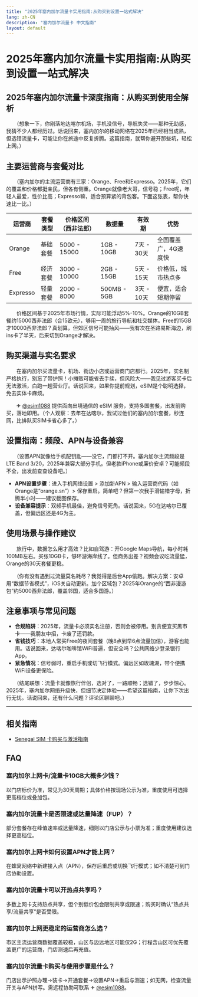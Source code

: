 ```yaml
---
title: "2025年塞内加尔流量卡实用指南:从购买到设置一站式解决"
lang: zh-CN
description: "塞内加尔流量卡 中文指南"
layout: default
---
```

# 2025年塞内加尔流量卡实用指南:从购买到设置一站式解决

## 2025年塞内加尔流量卡深度指南：从购买到使用全解析

　　（想象一下，你刚落地达喀尔机场，手机没信号，导航失灵——那种无助感，我猜不少人都经历过。话说回来，塞内加尔的移动网络在2025年已经相当成熟，但选错流量卡，可能让你在旅途中反复折腾。这篇指南，就帮你避开那些坑，轻松上网。）

## 主要运营商与套餐对比
　　（塞内加尔的主流运营商有三家：Orange、Free和Expresso。2025年，它们的覆盖和价格都挺亲民，但各有侧重。Orange就像老大哥，信号稳；Free呢，年轻人最爱，性价比高；Expresso嘛，适合预算紧的背包客。下面这张表，帮你快速比一比。）

| 运营商 | 套餐类型 | 价格区间（西非法郎） | 数据量 | 有效期 | 优势 |
|--------|----------|----------------------|--------|--------|------|
| Orange | 基础套餐 | 5000 - 15000 | 1GB - 10GB | 7天 - 30天 | 全国覆盖广，4G速度快 |
| Free   | 经济套餐 | 3000 - 10000 | 2GB - 15GB | 5天 - 15天 | 价格低，城市热点多 |
| Expresso | 轻量套餐 | 2000 - 8000 | 500MB - 5GB | 3天 - 10天 | 便宜，适合短期停留 |

　　价格区间基于2025年市场行情，实际可能浮动5%-10%。Orange的10GB套餐约15000西非法郎（合15欧元），够用一周的旅行导航和社交媒体。Free的15GB才10000西非法郎？真划算，但郊区信号可能抽风——我有次在圣路易斯海边，刷ins卡了半天，后来切到Orange才解决。

## 购买渠道与实名要求
　　在塞内加尔买流量卡，机场、街边小店或运营商门店都行。2025年，实名制严格执行，别忘了带护照！小摊贩可能省去手续，但风险大——我见过游客买卡后无法激活，白跑一趟营业厅。话说回来，如果你提前规划，eSIM是个聪明选择，免去实体卡麻烦。

　　✈ [@esim1088](https://t.me/s/esim1088) 提供面向出境通信的 eSIM 服务，支持多国套餐，出发前购买，落地即用。（个人观察：去年在达喀尔，我试过他们的塞内加尔套餐，秒连网，比排队买SIM卡省心多了。）

## 设置指南：频段、APN与设备兼容
　　（设置APN就像给手机配钥匙——没它，门都打不开。塞内加尔主流频段是LTE Band 3/20，2025年兼容大部分手机。但老款iPhone或廉价安卓？可能频段不全，出发前查查设备吧。）

- **APN设置步骤**：进入手机网络设置 > 添加新APN > 输入运营商代码（如Orange是“orange.sn”）> 保存重启。简单吧？但第一次我手滑输错字母，折腾半小时——建议截图保存。
- **设备兼容提示**：双频手机最佳，避免信号死角。话说回来，5G在达喀尔已覆盖，但偏远区还是4G为主。

## 使用场景与操作建议
　　旅行中，数据怎么用才高效？比如自驾游：开Google Maps导航，每小时耗100MB左右。买张10GB卡，够环游海岸线了。但商务出差？视频会议吃流量猛，Orange的30天套餐更稳。

　　（你有没有遇到过流量莫名耗尽？我觉得是后台App偷跑。解决方案：安卓用“数据节省模式”，iOS关自动更新。加个区域包？2025年Orange的“西非漫游包”约5000西非法郎，覆盖邻国，适合多国游。）

## 注意事项与常见问题
- **合规陷阱**：2025年，流量卡必须实名注册，否则会被停用。别贪便宜买黑市卡——我朋友中招，卡废了还罚款。
- **省钱技巧**：本地人常买Free的夜间套餐（晚8点到早6点流量加倍），游客也能用。话说回来，达喀尔咖啡馆WiFi普遍，但安全吗？公共网络少登录银行App。
- **紧急情况**：信号弱时，重启手机或切飞行模式。偏远区如玫瑰湖，带个便携WiFi设备更保险。

　　（结尾联想：流量卡就像旅行伴侣，选对了，一路顺畅；选错了，步步惊心。2025年，塞内加尔网络升级快，但细节决定体验——希望这篇指南，让你下次出行无忧。话说回来，还有什么问题？评论区聊聊吧。）

<!-- crosslink -->
---

## 相关指南

- [Senegal SIM 卡购买与激活指南](https://faciylike.github.io/senegal-sim-guides)

<!-- BEGIN_SENEGAL_FAQ -->
## FAQ

### 塞内加尔上网卡/流量卡10GB大概多少钱？
以门店标价为准，常见为30天周期；具体价格按现场公示为准，重度使用可选择更高档位或叠加包。

### 塞内加尔流量卡是否限速或达量降速（FUP）？
部分套餐存在峰值速率或达量降速，细则以门店公示与小票为准；重度使用建议选择更高档位。

### 塞内加尔上网卡如何设置APN才能上网？
在蜂窝网络中新建接入点（APN），保存后重启或切换飞行模式；如不清楚可到门店协助设置。

### 塞内加尔流量卡可以开热点共享吗？
多数上网卡支持热点共享，但个别低价包会限制共享或限速；购买时确认“热点共享/流量共享”是否受限。

### 塞内加尔上网更稳定的运营商怎么选？
市区主流运营商数据覆盖较稳，山区与边远地区可能仅2G；行程含山区可优先覆盖更广的运营商，门店测速后再充值。

### 塞内加尔流量卡购买与使用步骤是什么？
门店出示护照办理→装卡→开通套餐→设置APN→重启与测速；如无网，检查流量开关与APN拼写。需远程协助可联系 ✈ [@esim1088](https://t.me/s/esim1088)。

<script type="application/ld+json">
{"@context": "https://schema.org", "@type": "FAQPage", "mainEntity": [{"@type": "Question", "name": "塞内加尔上网卡/流量卡10GB大概多少钱？", "acceptedAnswer": {"@type": "Answer", "text": "以门店标价为准，常见为30天周期；具体价格按现场公示为准，重度使用可选择更高档位或叠加包。"}}, {"@type": "Question", "name": "塞内加尔流量卡是否限速或达量降速（FUP）？", "acceptedAnswer": {"@type": "Answer", "text": "部分套餐存在峰值速率或达量降速，细则以门店公示与小票为准；重度使用建议选择更高档位。"}}, {"@type": "Question", "name": "塞内加尔上网卡如何设置APN才能上网？", "acceptedAnswer": {"@type": "Answer", "text": "在蜂窝网络中新建接入点（APN），保存后重启或切换飞行模式；如不清楚可到门店协助设置。"}}, {"@type": "Question", "name": "塞内加尔流量卡可以开热点共享吗？", "acceptedAnswer": {"@type": "Answer", "text": "多数上网卡支持热点共享，但个别低价包会限制共享或限速；购买时确认“热点共享/流量共享”是否受限。"}}, {"@type": "Question", "name": "塞内加尔上网更稳定的运营商怎么选？", "acceptedAnswer": {"@type": "Answer", "text": "市区主流运营商数据覆盖较稳，山区与边远地区可能仅2G；行程含山区可优先覆盖更广的运营商，门店测速后再充值。"}}, {"@type": "Question", "name": "塞内加尔流量卡购买与使用步骤是什么？", "acceptedAnswer": {"@type": "Answer", "text": "门店出示护照办理→装卡→开通套餐→设置APN→重启与测速；如无网，检查流量开关与APN拼写。需远程协助可联系 ✈ @esim1088。"}}]}
</script>
<!-- END_SENEGAL_FAQ -->
